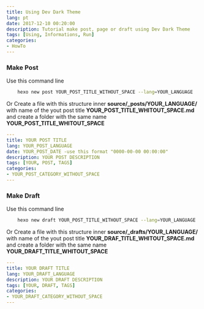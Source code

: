 ```yaml
---
title: Using Dev Dark Theme
lang: pt
date: 2017-12-10 00:20:00
description: Tutorial make post, page or draft using Dev Dark Theme
tags: [Using, Informations, Run]
categories:
- HowTo
---
```

### Make Post 
Use this command line
```bash
    hexo new post YOUR_POST_TITLE_WITHOUT_SPACE --lang=YOUR_LANGUAGE
```
Or Create a file with this structure inner **source/_posts/YOUR_LANGUAGE/** 
with name of the yout post title **YOUR_POST_TITLE_WHITOUT_SPACE.md** 
and create a folder with the same name **YOUR_POST_TITLE_WHITOUT_SPACE**
```yml
---
title: YOUR POST TITLE
lang: YOUR_POST_LANGUAGE
date: YOUR_POST_DATE -use this format "0000-00-00 00:00:00"
description: YOUR POST DESCRIPTION
tags: [YOUR, POST, TAGS]
categories:
- YOUR_POST_CATEGORY_WITHOUT_SPACE
---
```
### Make Draft 
Use this command line
```bash
    hexo new draft YOUR_POST_TITLE_WITHOUT_SPACE --lang=YOUR_LANGUAGE
```
Or Create a file with this structure inner **source/_drafts/YOUR_LANGUAGE/** 
with name of the yout post title **YOUR_DRAF_TITLE_WHITOUT_SPACE.md** 
and create a folder with the same name **YOUR_DRAFT_TITLE_WHITOUT_SPACE**
```yml
---
title: YOUR DRAFT TITLE
lang: YOUR_DRAFT_LANGUAGE
description: YOUR DRAFT DESCRIPTION
tags: [YOUR, DRAFT, TAGS]
categories:
- YOUR_DRAFT_CATEGORY_WITHOUT_SPACE
---
```